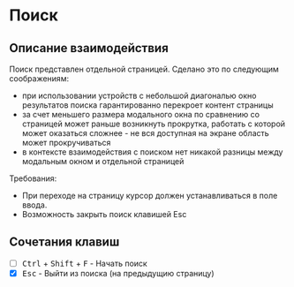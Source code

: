 # Поиск

## Описание взаимодействия

Поиск представлен отдельной страницей. Сделано это по следующим соображениям:

- при использовании устройств с небольшой диагональю окно результатов поиска гарантированно перекроет контент страницы
- за счет меньшего размера модального окна по сравнению со страницей может раньше возникнуть прокрутка, работать с
  которой может оказаться сложнее - не вся доступная на экране область может прокручиваться
- в контексте взаимодействия с поиском нет никакой разницы между модальным окном и отдельной страницей

Требования:

- При переходе на страницу курсор должен устанавливаться в поле ввода.
- Возможность закрыть поиск клавишей Esc

## Сочетания клавиш

- [ ] <kbd>Ctrl</kbd> + <kbd>Shift</kbd> + <kbd>F</kbd> - Начать поиск
- [x] <kbd>Esc</kbd> - Выйти из поиска (на предыдущию страницу)
